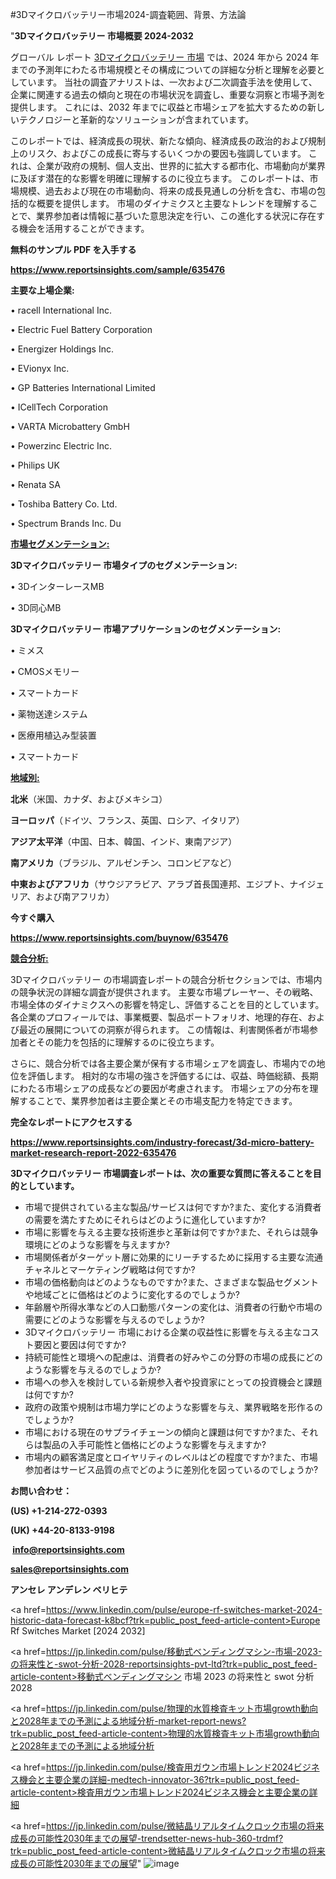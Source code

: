 #3Dマイクロバッテリー市場2024-調査範囲、背景、方法論

"<strong>3Dマイクロバッテリー 市場概要 2024-2032</strong>

グローバル レポート <a href=https://www.reportsinsights.com/sample/635476>3Dマイクロバッテリー 市場</a> では、2024 年から 2024 年までの予測年にわたる市場規模とその構成についての詳細な分析と理解を必要としています。 当社の調査アナリストは、一次および二次調査手法を使用して、企業に関連する過去の傾向と現在の市場状況を調査し、重要な洞察と市場予測を提供します。 これには、2032 年までに収益と市場シェアを拡大​​するための新しいテクノロジーと革新的なソリューションが含まれています。

このレポートでは、経済成長の現状、新たな傾向、経済成長の政治的および規制上のリスク、およびこの成長に寄与するいくつかの要因も強調しています。 これは、企業が政府の規制、個人支出、世界的に拡大する都市化、市場動向が業界に及ぼす潜在的な影響を明確に理解するのに役立ちます。 このレポートは、市場規模、過去および現在の市場動向、将来の成長見通しの分析を含む、市場の包括的な概要を提供します。 市場のダイナミクスと主要なトレンドを理解することで、業界参加者は情報に基づいた意思決定を行い、この進化する状況に存在する機会を活用することができます。

<strong><b>無料のサンプル PDF を入手する</b></strong>

<a href=https://www.reportsinsights.com/sample/635476><strong><u>https://www.reportsinsights.com/sample/635476</u></strong></a>

<strong>主要な上場企業:</strong>

• racell International Inc. 

• Electric Fuel Battery Corporation 

• Energizer Holdings Inc. 

• EVionyx Inc. 

• GP Batteries International Limited 

• ICellTech Corporation 

• VARTA Microbattery GmbH 

• Powerzinc Electric Inc. 

• Philips UK 

• Renata SA 

• Toshiba Battery Co. Ltd. 

• Spectrum Brands Inc. Du

<strong><u>市場セグメンテーション</u></strong><strong><u>:</u></strong>

<strong>3Dマイクロバッテリー 市場タイプのセグメンテーション:</strong>

• 3DインターレースMB

• 3D同心MB

<strong>3Dマイクロバッテリー 市場アプリケーションのセグメンテーション:</strong>

• ミメス

• CMOSメモリー

• スマートカード

• 薬物送達システム

• 医療用植込み型装置

• スマートカード

<strong><u>地域別</u></strong><strong><u>:</u></strong>

<strong>北米</strong>（米国、カナダ、およびメキシコ）

<strong>ヨーロッパ</strong>（ドイツ、フランス、英国、ロシア、イタリア）

<strong>アジア太平洋</strong>（中国、日本、韓国、インド、東南アジア）

<strong>南アメリカ</strong>（ブラジル、アルゼンチン、コロンビアなど）

<strong>中東およびアフリカ</strong>（サウジアラビア、アラブ首長国連邦、エジプト、ナイジェリア、および南アフリカ）

<strong>今すぐ購入</strong>

<a href=https://www.reportsinsights.com/buynow/635476><strong><u>https://www.reportsinsights.com/buynow/635476</u></strong></a>

<strong><u>競合分析:</u></strong>

3Dマイクロバッテリー の市場調査レポートの競合分析セクションでは、市場内の競争状況の詳細な調査が提供されます。 主要な市場プレーヤー、その戦略、市場全体のダイナミクスへの影響を特定し、評価することを目的としています。 各企業のプロフィールでは、事業概要、製品ポートフォリオ、地理的存在、および最近の展開についての洞察が得られます。 この情報は、利害関係者が市場参加者とその能力を包括的に理解するのに役立ちます。

さらに、競合分析では各主要企業が保有する市場シェアを調査し、市場内での地位を評価します。 相対的な市場の強さを評価するには、収益、時価総額、長期にわたる市場シェアの成長などの要因が考慮されます。 市場シェアの分布を理解することで、業界参加者は主要企業とその市場支配力を特定できます。

<strong>完全なレポートにアクセスする</strong>

<a href=https://www.reportsinsights.com/industry-forecast/3d-micro-battery-market-research-report-2022-635476><strong><u><b>https://www.reportsinsights.com/industry-forecast/3d-micro-battery-market-research-report-2022-635476</b></u></strong></a>

<strong><b>3Dマイクロバッテリー 市場調査レポートは、次の重要な質問に答えることを目的としています。</b></strong>
<ul>
  <li>市場で提供されている主な製品/サービスは何ですか?また、変化する消費者の需要を満たすためにそれらはどのように進化していますか?</li>
  <li>市場に影響を与える主要な技術進歩と革新は何ですか?また、それらは競争環境にどのような影響を与えますか?</li>
  <li>市場関係者がターゲット層に効果的にリーチするために採用する主要な流通チャネルとマーケティング戦略は何ですか?</li>
  <li>市場の価格動向はどのようなものですか?また、さまざまな製品セグメントや地域ごとに価格はどのように変化するのでしょうか?</li>
  <li>年齢層や所得水準などの人口動態パターンの変化は、消費者の行動や市場の需要にどのような影響を与えるのでしょうか?</li>
  <li>3Dマイクロバッテリー 市場における企業の収益性に影響を与える主なコスト要因と要因は何ですか?</li>
  <li>持続可能性と環境への配慮は、消費者の好みやこの分野の市場の成長にどのような影響を与えるのでしょうか?</li>
  <li>市場への参入を検討している新規参入者や投資家にとっての投資機会と課題は何ですか?</li>
  <li>政府の政策や規制は市場力学にどのような影響を与え、業界戦略を形作るのでしょうか?</li>
  <li>市場における現在のサプライチェーンの傾向と課題は何ですか?また、それらは製品の入手可能性と価格にどのような影響を与えますか?</li>
  <li>市場内の顧客満足度とロイヤリティのレベルはどの程度ですか?また、市場参加者はサービス品質の点でどのように差別化を図っているのでしょうか?</li>
</ul>
<strong>お問い合わせ：</strong>

<strong>(US) +1-214-272-0393</strong>

<strong>(UK) +44-20-8133-9198</strong>

<strong> </strong><a href=info@reportsinsights.com><strong><u>info@reportsinsights.com</u></strong></a>

<a href=sales@reportsinsights.com><strong><u>sales@reportsinsights.com</u></strong></a>

<strong>アンセレ アンデレン ベリヒテ</strong>

<a href=https://www.linkedin.com/pulse/europe-rf-switches-market-2024-historic-data-forecast-k8bcf?trk=public_post_feed-article-content>Europe Rf Switches Market [2024 2032]</a>

<a href=https://jp.linkedin.com/pulse/移動式ベンディングマシン-市場-2023-の将来性と-swot-分析-2028-reportsinsights-pvt-ltd?trk=public_post_feed-article-content>移動式ベンディングマシン 市場 2023 の将来性と swot 分析 2028</a>

<a href=https://jp.linkedin.com/pulse/物理的水質検査キット市場growth動向と2028年までの予測による地域分析-market-report-news?trk=public_post_feed-article-content>物理的水質検査キット市場growth動向と2028年までの予測による地域分析</a>

<a href=https://jp.linkedin.com/pulse/検査用ガウン市場トレンド2024ビジネス機会と主要企業の詳細-medtech-innovator-36?trk=public_post_feed-article-content>検査用ガウン市場トレンド2024ビジネス機会と主要企業の詳細</a>

<a href=https://jp.linkedin.com/pulse/微結晶リアルタイムクロック市場の将来成長の可能性2030年までの展望-trendsetter-news-hub-360-trdmf?trk=public_post_feed-article-content>微結晶リアルタイムクロック市場の将来成長の可能性2030年までの展望</a>"
![image](https://github.com/aanak123/RIMarketer1/assets/158471119/6081dfb3-4cb3-4561-8f0a-be79747ea143)
